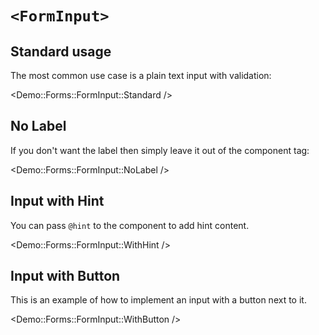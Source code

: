 # `<FormInput>`

## Standard usage

The most common use case is a plain text input with validation:

<Demo::Forms::FormInput::Standard />

## No Label

If you don't want the label then simply leave it out of the component tag:

<Demo::Forms::FormInput::NoLabel />

## Input with Hint

You can pass `@hint` to the component to add hint content.

<Demo::Forms::FormInput::WithHint />

## Input with Button

This is an example of how to implement an input with a button next to it.

<Demo::Forms::FormInput::WithButton />
